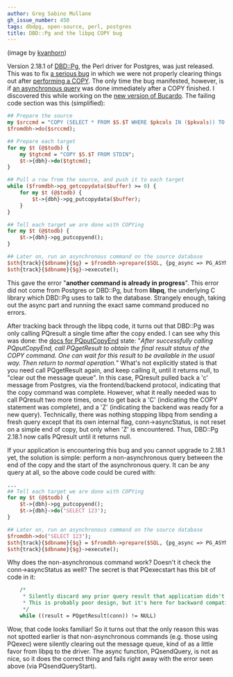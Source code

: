 ```yaml
---
author: Greg Sabino Mullane
gh_issue_number: 450
tags: dbdpg, open-source, perl, postgres
title: DBD::Pg and the libpq COPY bug
---
```


<img alt="" border="0" id="BLOGGER_PHOTO_ID_5606309124510069138" src="/blog/2011/05/13/dbdpg-and-libpq-copy-bug/image-0.jpeg"/>(image by [kvanhorn](http://www.flickr.com/photos/kvh/))

Version 2.18.1 of [DBD::Pg](http://search.cpan.org/search?query=DBD%3A%3APg), the Perl driver for Postgres, was just released. This was to fix [a serious bug](https://rt.cpan.org/Ticket/Display.html?id=68041) in which we were not properly clearing things out after [performing a COPY](http://www.postgresql.org/docs/current/interactive/sql-copy.html). The only time the bug manifested, however, is if [an asynchronous query](http://search.cpan.org/~turnstep/DBD-Pg-2.18.1/Pg.pm#Asynchronous_Queries) was done immediately after a COPY finished. I discovered this while working on the [new version of Bucardo](https://mail.endcrypt.com/pipermail/bucardo-general/2011-May/001000.html). The failing code section was this (simplified):

```perl
## Prepare the source
my $srccmd = "COPY (SELECT * FROM $S.$T WHERE $pkcols IN ($pkvals)) TO STDOUT";
$fromdbh->do($srccmd);

## Prepare each target
for my $t (@$todb) {
    my $tgtcmd = "COPY $S.$T FROM STDIN";
    $t->{dbh}->do($tgtcmd);
}

## Pull a row from the source, and push it to each target
while ($fromdbh->pg_getcopydata($buffer) >= 0) {
    for my $t (@$todb) {
        $t->{dbh}->pg_putcopydata($buffer);
    }
}

## Tell each target we are done with COPYing
for my $t (@$todb) {
    $t->{dbh}->pg_putcopyend();
}

## Later on, run an asynchronous command on the source database
$sth{track}{$dbname}{$g} = $fromdbh->prepare($SQL, {pg_async => PG_ASYNC});
$sth{track}{$dbname}{$g}->execute();
```

This gave the error "**another command is already in progress**". This error did not come from Postgres or DBD::Pg, but from **libpq**, the underlying C library which DBD::Pg uses to talk to the database. Strangely enough, taking out the async part and running the exact same command produced no errors.

After tracking back through the libpq code, it turns out that DBD::Pg was only calling PQresult a single time after the copy ended. I can see why this was done: the [docs for PQputCopyEnd](http://www.postgresql.org/docs/current/static/libpq-copy.html) state: "*After successfully calling PQputCopyEnd, call PQgetResult to obtain the final result status of the COPY command. One can wait for this result to be available in the usual way. Then return to normal operation.*" What's not explicitly stated is that you need call PQgetResult again, and keep calling it, until it returns null, to "clear out the message queue". In this case, PQresult pulled back a 'c' message from Postgres, via the frontend/backend protocol, indicating that the copy command was complete. However, what it really needed was to call PQresult two more times, once to get back a 'C' (indicating the COPY statement was complete), and a 'Z' (indicating the backend was ready for a new query). Technically, there was nothing stopping libpq from sending a fresh query except that its own internal flag, conn->asyncStatus, is not reset on a simple end of copy, but only when 'Z' is encountered. Thus, DBD::Pg 2.18.1 now calls PQresult until it returns null.

If your application is encountering this bug and you cannot upgrade to 2.18.1 yet, the solution is simple: perform a non-asynchronous query between the end of the copy and the start of the asynchronous query. It can be any query at all, so the above code could be cured with:

```perl
...
## Tell each target we are done with COPYing
for my $t (@$todb) {
    $t->{dbh}->pg_putcopyend();
    $t->{dbh}->do('SELECT 123');
}

## Later on, run an asynchronous command on the source database
$fromdbh->do('SELECT 123');
$sth{track}{$dbname}{$g} = $fromdbh->prepare($SQL, {pg_async => PG_ASYNC});
$sth{track}{$dbname}{$g}->execute();
```

Why does the non-asynchronous command work? Doesn't it check the conn->asyncStatus as well? The secret is that PQexecstart has this bit of code in it:

```perl
    /*
     * Silently discard any prior query result that application didn't eat.
     * This is probably poor design, but it's here for backward compatibility.
     */
    while ((result = PQgetResult(conn)) != NULL)
```

Wow, that code looks familiar! So it turns out that the only reason this was not spotted earlier is that non-asynchronous commands (e.g. those using PQexec) were silently clearing out the message queue, kind of as a little favor from libpq to the driver. The async function, PQsendQuery, is not as nice, so it does the correct thing and fails right away with the error seen above (via PQsendQueryStart).


